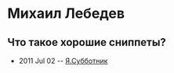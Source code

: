 # Михаил Лебедев

## Что такое хорошие сниппеты?
- 2011 Jul 02 -- [Я.Субботник](https://events.yandex.ru/lib/talks/214/)    
